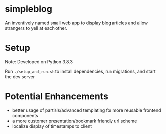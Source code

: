 simpleblog
===
An inventively named small web app to display blog articles and allow strangers to yell at each other.

Setup
===
Note: Developed on Python 3.8.3

Run `./setup_and_run.sh` to install dependencies, run migrations, and start the dev server

Potential Enhancements
===
- better usage of partials/advanced templating for more reusable frontend components
- a more customer presentation/bookmark friendly url scheme
- localize display of timestamps to client
